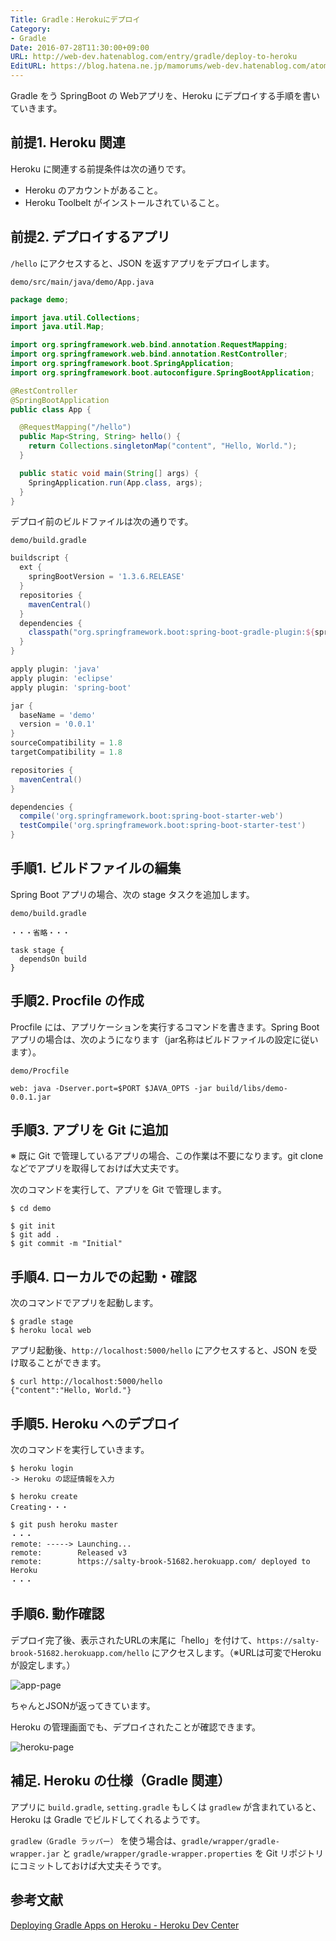 ```yaml
---
Title: Gradle：Herokuにデプロイ
Category:
- Gradle
Date: 2016-07-28T11:30:00+09:00
URL: http://web-dev.hatenablog.com/entry/gradle/deploy-to-heroku
EditURL: https://blog.hatena.ne.jp/mamorums/web-dev.hatenablog.com/atom/entry/10328749687179310156
---
```


Gradle をう SpringBoot の Webアプリを、Heroku にデプロイする手順を書いていきます。


## 前提1. Heroku 関連
Heroku に関連する前提条件は次の通りです。

- Heroku のアカウントがあること。
- Heroku Toolbelt がインストールされていること。


## 前提2. デプロイするアプリ
`/hello` にアクセスすると、JSON を返すアプリをデプロイします。

`demo/src/main/java/demo/App.java`

``` java
package demo;

import java.util.Collections;
import java.util.Map;

import org.springframework.web.bind.annotation.RequestMapping;
import org.springframework.web.bind.annotation.RestController;
import org.springframework.boot.SpringApplication;
import org.springframework.boot.autoconfigure.SpringBootApplication;

@RestController 
@SpringBootApplication
public class App {

  @RequestMapping("/hello")
  public Map<String, String> hello() {
    return Collections.singletonMap("content", "Hello, World.");
  }

  public static void main(String[] args) {
    SpringApplication.run(App.class, args);
  }
}
```

デプロイ前のビルドファイルは次の通りです。

`demo/build.gradle`

```gradle
buildscript {
  ext {
    springBootVersion = '1.3.6.RELEASE'
  }
  repositories {
    mavenCentral()
  }
  dependencies {
    classpath("org.springframework.boot:spring-boot-gradle-plugin:${springBootVersion}")
  }
}

apply plugin: 'java'
apply plugin: 'eclipse'
apply plugin: 'spring-boot'

jar {
  baseName = 'demo'
  version = '0.0.1'
}
sourceCompatibility = 1.8
targetCompatibility = 1.8

repositories {
  mavenCentral()
}

dependencies {
  compile('org.springframework.boot:spring-boot-starter-web')
  testCompile('org.springframework.boot:spring-boot-starter-test')
}
```


## 手順1. ビルドファイルの編集
Spring Boot アプリの場合、次の stage タスクを追加します。

`demo/build.gradle`

```
・・・省略・・・

task stage {
  dependsOn build
}
```

## 手順2. Procfile の作成
Procfile には、アプリケーションを実行するコマンドを書きます。Spring Boot アプリの場合は、次のようになります（jar名称はビルドファイルの設定に従います）。

`demo/Procfile`

```
web: java -Dserver.port=$PORT $JAVA_OPTS -jar build/libs/demo-0.0.1.jar
```

## 手順3. アプリを Git に追加
※ 既に Git で管理しているアプリの場合、この作業は不要になります。git clone などでアプリを取得しておけば大丈夫です。

次のコマンドを実行して、アプリを Git で管理します。

```
$ cd demo

$ git init
$ git add .
$ git commit -m "Initial"
```


## 手順4. ローカルでの起動・確認
次のコマンドでアプリを起動します。

```
$ gradle stage
$ heroku local web
```

アプリ起動後、`http://localhost:5000/hello` にアクセスすると、JSON を受け取ることができます。

```
$ curl http://localhost:5000/hello
{"content":"Hello, World."}
```


## 手順5. Heroku へのデプロイ
次のコマンドを実行していきます。

```
$ heroku login
-> Heroku の認証情報を入力

$ heroku create
Creating・・・

$ git push heroku master
・・・
remote: -----> Launching...
remote:        Released v3
remote:        https://salty-brook-51682.herokuapp.com/ deployed to Heroku
・・・
```

## 手順6. 動作確認
デプロイ完了後、表示されたURLの末尾に「hello」を付けて、`https://salty-brook-51682.herokuapp.com/hello` にアクセスします。（※URLは可変でHerokuが設定します。）

![app-page](http://cdn-ak.f.st-hatena.com/images/fotolife/m/mamorums/20160816/20160816104857.png)

ちゃんとJSONが返ってきています。

Heroku の管理画面でも、デプロイされたことが確認できます。

![heroku-page](http://cdn-ak.f.st-hatena.com/images/fotolife/m/mamorums/20160816/20160816104858.png)


## 補足. Heroku の仕様（Gradle 関連）
アプリに `build.gradle`, `setting.gradle` もしくは `gradlew` が含まれていると、Heroku は Gradle でビルドしてくれるようです。

`gradlew（Gradle ラッパー）` を使う場合は、`gradle/wrapper/gradle-wrapper.jar` と `gradle/wrapper/gradle-wrapper.properties` を Git リポジトリにコミットしておけば大丈夫そうです。


## 参考文献
[Deploying Gradle Apps on Heroku - Heroku Dev Center](https://devcenter.heroku.com/articles/deploying-gradle-apps-on-heroku)
